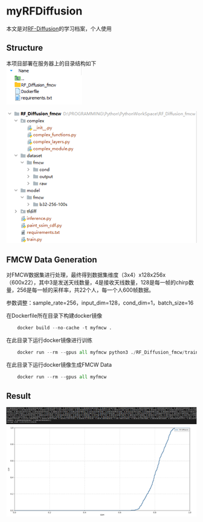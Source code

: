 **myRFDiffusion**
===================================
本文是对[RF-Diffusion](https://github.com/mobicom24/RF-Diffusion)的学习档案，个人使用

**Structure**
-------------

本项目部署在服务器上的目录结构如下<br>
![image](https://github.com/HIT-CY/myRFDiffusion/blob/master/img/structure1.png)

![image](https://github.com/HIT-CY/myRFDiffusion/blob/master/img/structure2.png)

**FMCW Data Generation**
-----------
对FMCW数据集进行处理，最终得到数据集维度（3x4）x128x256x（600x22），其中3是发送天线数量，4是接收天线数量，128是每一帧的chirp数量，256是每一帧的采样率，共22个人，每一个人600帧数据。<br>

参数调整：sample_rate=256，input_dim=128，cond_dim=1，batch_size=16<br>

在Dockerfile所在目录下构建docker镜像<br>
```python
    docker build --no-cache -t myfmcw .
```
在此目录下运行docker镜像进行训练<br>
```python
    docker run --rm --gpus all myfmcw python3 ./RF_Diffusion_fmcw/train.py --task_id 1
```
在此目录下运行docker镜像生成FMCW Data<br>
```python
    docker run --rm --gpus all myfmcw
```
**Result**
----------
![image](https://github.com/HIT-CY/myRFDiffusion/blob/master/img/result1.png)<br>
![image](https://github.com/HIT-CY/myRFDiffusion/blob/master/img/result2.png)<br>



